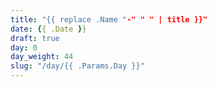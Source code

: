 ```yaml
---
title: "{{ replace .Name "-" " " | title }}"
date: {{ .Date }}
draft: true
day: 0
day_weight: 44
slug: "/day/{{ .Params.Day }}"
---
```


